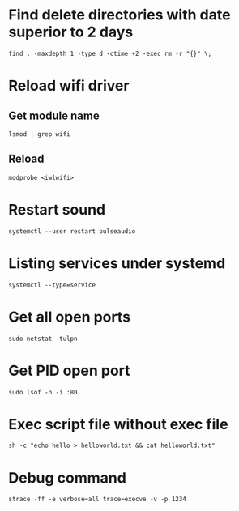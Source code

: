# Find delete directories with date superior to 2 days

`find . -maxdepth 1 -type d -ctime +2 -exec rm -r "{}" \;`

# Reload wifi driver

## Get module name

`lsmod | grep wifi`

## Reload

`modprobe <iwlwifi>`

# Restart sound

`systemctl --user restart pulseaudio`

# Listing services under systemd

`systemctl --type=service`

# Get all open ports
`sudo netstat -tulpn`

# Get PID open port
`sudo lsof -n -i :80`

# Exec script file without exec file
`sh -c "echo hello > helloworld.txt && cat helloworld.txt"`

# Debug command
`strace -ff -e verbose=all trace=execve -v -p 1234`